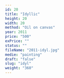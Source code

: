 ```yaml
---
id: 20
title: "Idyllic"
height: 20
width: 20
method: "Oil on canvas"
year: 2011
price: "500"
exPrice: ""
status: ""
fileName: "2011-idyl.jpg"
medie: "painting"
draft: "false"
slug: "idyl"
weight: "360"
---
```

